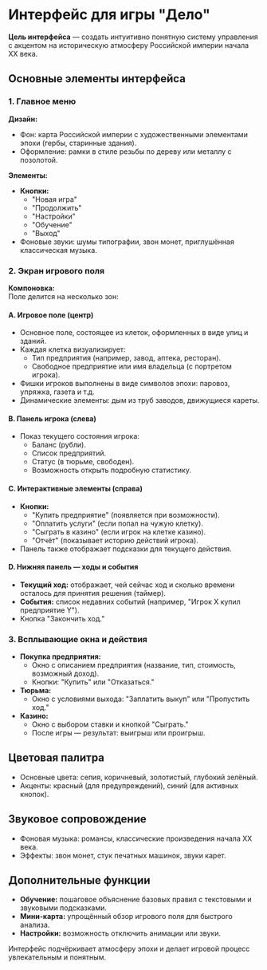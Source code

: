 # Интерфейс для игры "Дело"

**Цель интерфейса** — создать интуитивно понятную систему управления с акцентом на историческую атмосферу Российской империи начала XX века.

## Основные элементы интерфейса

### 1. Главное меню

**Дизайн:**

- Фон: карта Российской империи с художественными элементами эпохи (гербы, старинные здания).
- Оформление: рамки в стиле резьбы по дереву или металлу с позолотой.

**Элементы:**

- **Кнопки:**
  - "Новая игра"
  - "Продолжить"
  - "Настройки"
  - "Обучение"
  - "Выход"
- Фоновые звуки: шумы типографии, звон монет, приглушённая классическая музыка.

### 2. Экран игрового поля

**Компоновка:**  
Поле делится на несколько зон:

#### A. Игровое поле (центр)

- Основное поле, состоящее из клеток, оформленных в виде улиц и зданий.
- Каждая клетка визуализирует:
  - Тип предприятия (например, завод, аптека, ресторан).
  - Свободное предприятие или имя владельца (с портретом игрока).
- Фишки игроков выполнены в виде символов эпохи: паровоз, упряжка, газета и т.д.
- Динамические элементы: дым из труб заводов, движущиеся кареты.

#### B. Панель игрока (слева)

- Показ текущего состояния игрока:
  - Баланс (рубли).
  - Список предприятий.
  - Статус (в тюрьме, свободен).
  - Возможность открыть подробную статистику.

#### C. Интерактивные элементы (справа)

- **Кнопки:**
  - "Купить предприятие" (появляется при возможности).
  - "Оплатить услуги" (если попал на чужую клетку).
  - "Сыграть в казино" (если игрок на клетке казино).
  - "Отчёт" (показывает историю действий игрока).
- Панель также отображает подсказки для текущего действия.

#### D. Нижняя панель — ходы и события

- **Текущий ход:** отображает, чей сейчас ход и сколько времени осталось для принятия решения (таймер).
- **События:** список недавних событий (например, "Игрок X купил предприятие Y").
- Кнопка "Закончить ход."

### 3. Всплывающие окна и действия

- **Покупка предприятия:**
  - Окно с описанием предприятия (название, тип, стоимость, возможный доход).
  - Кнопки: "Купить" или "Отказаться."
- **Тюрьма:**
  - Окно с условиями выхода: "Заплатить выкуп" или "Пропустить ход."
- **Казино:**
  - Окно с выбором ставки и кнопкой "Сыграть."
  - После игры — результат: выигрыш или проигрыш.

## Цветовая палитра

- Основные цвета: сепия, коричневый, золотистый, глубокий зелёный.
- Акценты: красный (для предупреждений), синий (для активных кнопок).

## Звуковое сопровождение

- Фоновая музыка: романсы, классические произведения начала XX века.
- Эффекты: звон монет, стук печатных машинок, звуки карет.

## Дополнительные функции

- **Обучение:** пошаговое объяснение базовых правил с текстовыми и звуковыми подсказками.
- **Мини-карта:** упрощённый обзор игрового поля для быстрого анализа.
- **Настройки:** возможность отключить анимации или звуки.

Интерфейс подчёркивает атмосферу эпохи и делает игровой процесс увлекательным и понятным.
